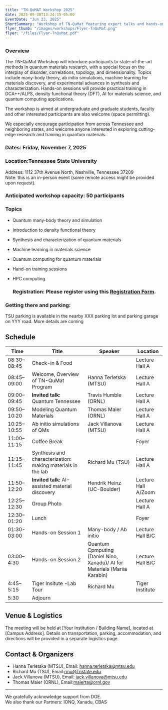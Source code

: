 ```yaml
---
title: "TN-QuMAT Workshop 2025"
date: 2025-09-30T13:24:15-05:00
EventDate: "Jun 23, 2025"
ShortSummary: "Workshop of TN-QuMat featuring expert talks and hands-on sessions"
flyer_thumb: "/images/workshops/Flyer-TnQuMat.png"
flyer: "/files/Flyer-TnQuMat.pdf"
---
```


### Overview

The TN-QuMat Workshop will introduce participants to state-of-the-art methods in quantum materials research, with a special focus on the interplay of disorder, correlations, topology, and dimensionality. Topics include many-body theory, ab initio simulations, machine learning for materials discovery, and experimental advances in synthesis and characterization. Hands-on sessions will provide practical training in DCA++/ALPS, density functional theory (DFT), AI for materials science, and quantum computing applications.

The workshop is aimed at undergraduate and graduate students, faculty and other interested participants are also welcome (space permitting).

We especially encourage participation from across Tennessee and neighboring states, and welcome anyone interested in exploring cutting-edge research and training in quantum materials.

### Dates: Friday, November 7, 2025 
### Location:Tennessee State University
Address: 1112 37th Avenue North, Nashville, Tennessee 37209  
Note: this is an in-person event (some remote access might be provided upon request).
### Anticipated workshop capacity: 50 participants

### Topics
- Quantum many-body theory and simulation
- Introduction to density functional theory
- Synthesis and characterization of quantum materials
- Machine learning in materials science  
- Quantum computing for quantum materials
- Hand-on training sessions
- HPC computing

  ### Registration: Please register using this [Registration Form](https://forms.gle/CzTXN2JKwQ3esUyb9). 

### Getting there and parking:
TSU parking is available in the nearby XXX parking lot and parking garage on YYY road.  More details are coming


## Schedule
    
| Time        | Title                                           | Speaker          | Location     |
|-------------|------------------------------------------------|------------------|-----------------------|
| 08:30–08:45 | Check-in & Food                                 |                         | Lecture Hall A        |
| 08:45–09:00 | Welcome, Overview of TN-QuMat Program           | Hanna Terletska (MTSU)  | Lecture Hall A        |
| 09:00–09:45   | **Invited talk:** Quantum Tennessee            | Travis Humble (ORNL)    | Lecture Hall A        |
| 09:50–10:20  | Modeling Quantum Materials                      | Thomas Maier (ORNL)     |Lecture Hall A         |
| 10:25–10:55 | Ab initio simulations of QMs                    | Jack Villanova (MTSU)   | Lecture Hall A        |
| 11:00–11:15|  Coffee Break                                    |                         |  Foyer             |
| 11:15–11:45 | Synthesis and characterization: making materials in the lab   | Richard Mu (TSU)    | Lecture Hall A           |
| 11:50–12:20 | **Invited talk:** AI-assisted material discovery   |Hendrik Heinz (UC-Boulder)      | Lecture Hall A/Zoom       |
| 12:25–12:30 | Group Photo                         |                  | Lecture Hall A        |
| 12:30–01:20 | Lunch                                           |                  | Foyer                 |
| 01:30-03:00 |Hands-on Session 1                              | Many-body / Ab initio                | Lecture Hall B/C        |
| 03:00–4:30 | Hands-on Session 2                              |  Quantum Cpmputing (Daniel Nino, Xanadu)/ AI for Materials (Mariia Karabin)  | Lecture Hall B/C        |
| 4:45–5:15 | Tiger Insitute -Lab Tour                          |  Richard Mu | Tiger Institute    |
|5:30 |      Adjourn                                            |                                   |




## Venue & Logistics

The meeting will be held at [Your Institution / Building Name], located at [Campus Address]. Details on transportation, parking, accommodation, and directions will be provided in a separate logistics page.

## Contact & Organizers

- Hanna Terletska (MTSU), Email: hanna.terletska@mtsu.edu
- Richard Mu (TSU), Email:rmu@Tnstate.edu
- Jack Villanova (MTSU),  Email: jack.villanova@mtsu.edu
- Thomas Maier (ORNL),  Email:maierta@ornl.gov

---

We gratefully acknowledge support from DOE.  
We also thank our Partners: IONQ, Xanadu, CBAS



